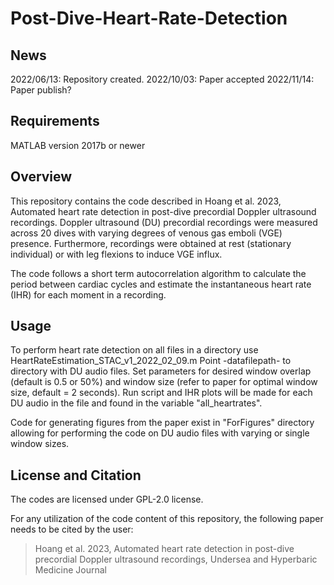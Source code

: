 # Post-Dive-Heart-Rate-Detection



News
------------

2022/06/13: Repository created.
2022/10/03: Paper accepted
2022/11/14: Paper publish?

Requirements
------------
MATLAB version 2017b or newer

Overview
------------
This repository contains the code described in Hoang et al. 2023, Automated heart rate detection in post-dive precordial Doppler ultrasound recordings. Doppler ultrasound (DU) precordial recordings were measured across 20 dives with varying degrees of venous gas emboli (VGE) presence. Furthermore, recordings were obtained at rest (stationary individual) or with leg flexions to induce VGE influx.

The code follows a short term autocorrelation algorithm to calculate the period between cardiac cycles and estimate the instantaneous heart rate (IHR) for each moment in a recording. 

Usage
------------
To perform heart rate detection on all files in a directory use HeartRateEstimation_STAC_v1_2022_02_09.m
Point -datafilepath- to directory with DU audio files. Set parameters for desired window overlap (default is 0.5 or 50%) and window size (refer to paper for optimal window size, default = 2 seconds). Run script and IHR plots will be made for each DU audio in the file and found in the variable "all_heartrates". 

Code for generating figures from the paper exist in "ForFigures" directory allowing for performing the code on DU audio files with varying or single window sizes. 

License and Citation
------------
The codes are licensed under GPL-2.0 license.

For any utilization of the code content of this repository, the following paper needs to be cited by the user:

> Hoang et al. 2023, Automated heart rate detection in post-dive precordial Doppler ultrasound recordings, Undersea and Hyperbaric Medicine Journal
